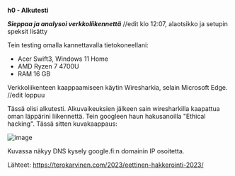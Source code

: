 **h0 - Alkutesti**

***Sieppaa ja analysoi verkkoliikennettä*** //edit klo 12:07, alaotsikko ja setupin speksit lisätty

Tein testing omalla kannettavalla tietokoneellani:
- Acer Swift3, Windows 11 Home
- AMD Ryzen 7 4700U
- RAM 16 GB

Verkkoliikenteen kaappaamiseen käytin Wiresharkia, selain Microsoft Edge. //edit loppuu


Tässä olisi alkutesti. Alkuvaikeuksien jälkeen sain wiresharkilla kaapattua oman läppärini liikennettä.
Tein googleen haun hakusanoilla "Ethical hacking". Tässä sitten kuvakaappaus:

![image](https://github.com/JanaHalt/Ethical-Hacking-2023/assets/78509164/6cd9395d-0e35-40ab-b1e1-2f14d0476e35)

Kuvassa näkyy DNS kysely google.fi:n domainin IP osoitetta.

Lähteet:
https://terokarvinen.com/2023/eettinen-hakkerointi-2023/ 
